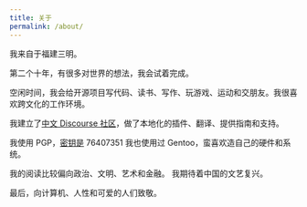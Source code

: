 ```yaml
---
title: 关于
permalink: /about/
---
```


我来自于福建三明。

第二个十年，有很多对世界的想法，我会试着完成。

空闲时间，我会给开源项目写代码、读书、写作、玩游戏、运动和交朋友。我很喜欢跨文化的工作环境。

我建立了[中文 Discourse 社区](https://meta.discoursecn.org)，做了本地化的插件、翻译、提供指南和支持。

我使用 PGP，[密钥是](https://pgp.mit.edu/pks/lookup?op=get&search=0x10075E9E76407351) 76407351
我也使用过 Gentoo，蛮喜欢造自己的硬件和系统。

我的阅读比较偏向政治、文明、艺术和金融。
我期待着中国的文艺复兴。

最后，向计算机、人性和可爱的人们致敬。
